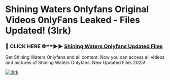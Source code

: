 # Shining Waters Onlyfans Original Videos 0nlyFans Leaked - Files Updated! (3lrk)

<h3>🔴 CLICK HERE 🌐==►► <a href="https://tinyurl.com/2wckxsce" rel="nofollow">Shining Waters Onlyfans Updated Files</a></h3>

Get Shining Waters Onlyfans and all content. Now you can access all videos and pictures of Shining Waters Onlyfans. New Updated Files 2025!

[![3lrk](https://i.imgur.com/AFduVYN.gif)](https://tinyurl.com/2wckxsce)
